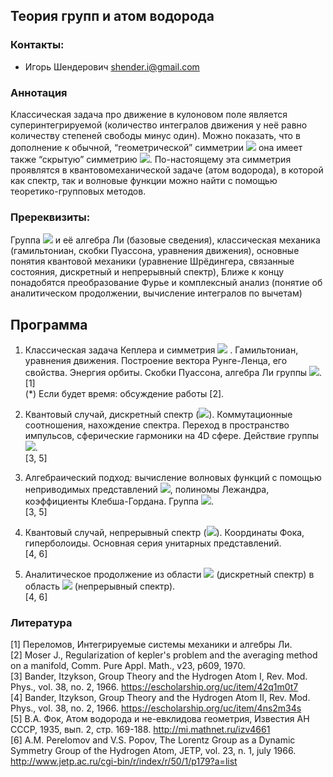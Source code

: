 ## Теория групп и атом водорода

### Контакты:
* Игорь Шендерович <shender.i@gmail.com>

### Аннотация
Классическая задача про движение в кулоновом поле является суперинтегрируемой (количество интегралов движения у неё равно количеству степеней свободы минус один). Можно показать, что в дополнение к обычной, “геометрической” симметрии <img src="https://render.githubusercontent.com/render/math?math=O(3)"> она имеет также “скрытую” симметрию <img src="https://render.githubusercontent.com/render/math?math=O(4)">. По-настоящему эта симметрия проявлятся в квантовомеханической задаче (атом водорода), в которой как спектр, так и волновые функции можно найти с помощью теоретико-групповых методов. 

### Пререквизиты:
Группа <img src="https://render.githubusercontent.com/render/math?math=SU(2)">  и её алгебра Ли (базовые сведения), классическая механика (гамильтониан, скобки Пуассона, уравнения движения), основные понятия квантовой механики (уравнение Шрёдингера, связанные состояния, дискретный и непрерывный спектр), Ближе к концу понадобятся преобразование Фурье и комплексный анализ (понятие об аналитическом продолжении, вычисление интегралов по вычетам) 

## Программа

1.  Классическая задача Кеплера и симметрия <img src="https://render.githubusercontent.com/render/math?math=SO(4)"> .
Гамильтониан, уравнения движения. Построение вектора Рунге-Ленца, его свойства. Энергия орбиты. Скобки Пуассона, алгебра Ли группы <img src="https://render.githubusercontent.com/render/math?math=SO(4)">.  
[1]  
(*) Если будет время: обсуждение работы [2].

2. Квантовый случай, дискретный спектр (<img src="https://render.githubusercontent.com/render/math?math=E \lt 0">). 
Коммутационные соотношения, нахождение спектра. Переход в пространство импульсов, сферические гармоники на 4D сфере. Действие группы <img src="https://render.githubusercontent.com/render/math?math=O(4)">.  
[3, 5]

3. Алгебраический подход: вычисление волновых функций с помощью неприводимых представлений <img src="https://render.githubusercontent.com/render/math?math=SU(2)">, полиномы Лежандра, коэффициенты Клебша-Гордана. Группа <img src="https://render.githubusercontent.com/render/math?math=O(1, 4)">.  
[3, 5]

4. Квантовый случай, непрерывный спектр (<img src="https://render.githubusercontent.com/render/math?math=E \gt 0">). Координаты Фока, гиперболоиды. Основная серия унитарных представлений.  
[4, 6]

5. Аналитическое продолжение из области <img src="https://render.githubusercontent.com/render/math?math=E \lt 0"> (дискретный спектр) в область <img src="https://render.githubusercontent.com/render/math?math=E \gt 0"> (непрерывный спектр).  
[4, 6] 

### Литература

[1] Переломов, Интегрируемые системы механики и алгебры Ли.  
[2] Moser J., Regularization of kepler's problem and the averaging method on a manifold, Comm. Pure Appl. Math., v23, p609, 1970.  
[3] Bander, Itzykson, Group Theory and the Hydrogen Atom I, Rev. Mod. Phys., vol. 38, no. 2, 1966. <https://escholarship.org/uc/item/42q1m0t7>  
[4] Bander, Itzykson, Group Theory and the Hydrogen Atom II, Rev. Mod. Phys., vol. 38, no. 2, 1966. <https://escholarship.org/uc/item/4ns2m34s>   
[5] В.А. Фок, Атом водорода и не-евклидова геометрия, Известия АН СССР, 1935, вып. 2, стр. 169-188. <http://mi.mathnet.ru/izv4661>  
[6] A.M. Perelomov and V.S. Popov, The Lorentz Group as a Dynamic Symmetry Group of the Hydrogen Atom, JETP, vol. 23, n. 1, july 1966. <http://www.jetp.ac.ru/cgi-bin/r/index/r/50/1/p179?a=list> 

